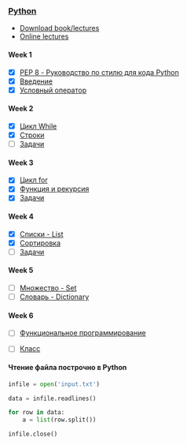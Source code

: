 ### [Python](http://wiki.cs.hse.ru/Основы_и_методология_программирования_на_ПМИ_2020/2021_(основной_поток))


* [Download book/lectures](https://disk.yandex.ru/i/BkcKilJkumcPV)
* [Online lectures](https://www.coursera.org/learn/python-osnovy-programmirovaniya/home/welcome)

#### Week 1
- [x] [PEP 8 - Руководство по стилю для кода Python](https://github.com/doroteo7/HSE-Python-1/blob/master/notes/0.md)
- [x] [Введение](https://github.com/doroteo7/HSE-Python-1/blob/master/notes/1.md)
- [x] [Условный оператор](https://github.com/doroteo7/HSE-Python-1/blob/master/notes/2.md)

#### Week 2
- [x] [Цикл While](https://github.com/doroteo7/HSE-Python-1/blob/master/notes/3.md)
- [x] [Строки](https://github.com/doroteo7/HSE-Python-1/blob/master/notes/4.md)
- [ ] [Задачи](https://github.com/Loglosss/HSE-Python-1/blob/master/notes/task2.md) 

#### Week 3
- [x] [Цикл for](https://github.com/doroteo7/HSE-Python-1/blob/master/notes/6.md)
- [x] [Функция и рекурсия](https://github.com/doroteo7/HSE-Python-1/blob/master/notes/5.md)
- [x] [Задачи](https://github.com/Loglosss/HSE-Python-1/blob/master/notes/task3.md) 

#### Week 4
- [x] [Списки - List](https://github.com/doroteo7/HSE-Python-1/blob/master/notes/7.md)
- [x] [Сортировка](https://github.com/doroteo7/HSE-Python-1/blob/master/notes/8.md)
- [ ] [Задачи](https://github.com/Loglosss/HSE-Python-1/blob/master/notes/task4.md) 

#### Week 5
- [ ] [Множество - Set](https://github.com/doroteo7/HSE-Python-1/blob/master/notes/9.md)
- [ ] [Словарь - Dictionary](https://github.com/doroteo7/HSE-Python-1/blob/master/notes/10.md)

#### Week 6
- [ ] [Функциональное программирование](https://github.com/doroteo7/HSE-Python-1/blob/master/notes/11.md)
- [ ] [Класс](https://github.com/doroteo7/HSE-Python-1/blob/master/notes/12.md)






#### Чтение файла построчно в Python

```python
infile = open('input.txt')

data = infile.readlines()

for row in data:
    a = list(row.split())

infile.close()
```
